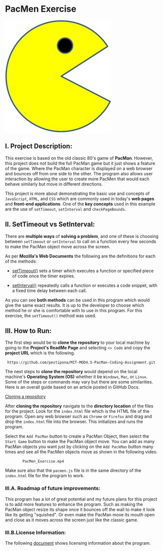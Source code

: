 # PacMen Exercise

![](images/PacMan1.png)

## I. Project Description:

This exercise is based on the old classic 80's game of **PacMan**. However, this project does not build the full PacMan game but it just shows a feature of the game. Where the PacMan character is displayed on a web browser and bounces off from one side to the other. The program also allows user interaction by allowing the user to create more PacMen that would each behave similarly but move in different directions.

This project is more about demonstrating the basic use and concepts of ```JavaScript```, ```HTML```, and ```CSS``` which are commonly used in today's **web pages** and **front-end applications**. One of the **key concepts** used in this example are the use of ```setTimeout```,  ```setInterval``` and ```checkPageBounds```.

## II. SetTimeout vs SetInterval:

There are **multiple ways** of **solving a problem**, and one of these is choosing between ```setTimeout``` or ```setInterval``` to call on a function every few seconds to make the PacMan object move across the screen.

As per **Mozilla's Web Documents** the following are the definitions for each of the methods:

* [setTimeout()](https://developer.mozilla.org/en-US/docs/Web/API/setTimeout) sets a timer which executes a function or specified piece of code once the timer expires.

* [setInterval()](https://developer.mozilla.org/en-US/docs/Web/API/setInterval) repeatedly calls a function or executes a code snippet, with a fixed time delay between each call.

As you can see **both methods** can be used in this program which would give the same exact results. It is up to the developer to choose which method he or she is comfortable with to use in this program. For this exercise, the ```setTimeout()``` method was used.

## III. How to Run:

The first step would be to **clone the repository** to your local machine by going to the **Project's ReadMe Page** and selecting ```<> Code``` and copy the **project URL** which is the following.

```text
 https://github.com/pestipona/MIT-MOD4.5-PacMan-Coding-Assignment.git
```

The next steps to **clone the repository** would depend on the local machine's **Operating System (OS)** whether it be ```Windows```, ```Mac```, or ```Linux```. Some of the steps or commands may vary but there are some similarities. Here is an overall guide based on an article posted in GitHub Docs.

[Cloning a repository](https://docs.github.com/en/repositories/creating-and-managing-repositories/cloning-a-repository?platform=linux)

After **cloning the repository** navigate to the **directory location** of the files for the project. Look for the ```index.html``` file which is the HTML file of the program. Open any web browser such as ```Chrome``` or ```Firefox``` and drag and drop the ```index.html``` file into the browser. This initializes and runs the program.

Select the ```Add PacMan``` button to create a PacMan Object, then select the ```Start Game``` button to make the PacMan object move. You can add as many PacMan objects you want just by clicking on the ```Add PackMan``` button many times and see all the PacMen objects move as shown in the following video.




            PacMen_Exercise.mp4
          

Make sure also that the ```pacmen.js``` file is in the same directory of the ```index.html``` file for the program to work.

### III.A. Roadmap of future improvements:

This program has a lot of great potential and my future plans for this project is to add more features to enhance the program. Such as making the PacMan object resize its shape once it bounces off the wall to make it look like its getting "squished". Or even make the PacMan move its mouth open and close as it moves across the screen just like the classic game.

### III.B.License Information:

The following [document](./LICENSE) shows licensing information about the program.
